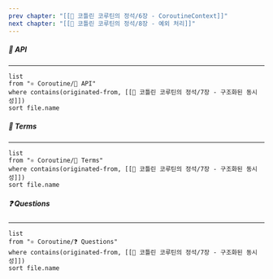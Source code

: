```yaml
---
prev chapter: "[[📘 코틀린 코루틴의 정석/6장 - CoroutineContext]]"
next chapter: "[[📘 코틀린 코루틴의 정석/8장 - 예외 처리]]"
---
```

##### 🔗 API
---
```dataview
list
from "⚛ Coroutine/🔗 API"
where contains(originated-from, [[📘 코틀린 코루틴의 정석/7장 - 구조화된 동시성]])
sort file.name
```

##### 📔 Terms
---
```dataview
list
from "⚛ Coroutine/📔 Terms"
where contains(originated-from, [[📘 코틀린 코루틴의 정석/7장 - 구조화된 동시성]])
sort file.name
```

##### ❓ Questions
---
```dataview
list
from "⚛ Coroutine/❓ Questions"
where contains(originated-from, [[📘 코틀린 코루틴의 정석/7장 - 구조화된 동시성]])
sort file.name
```
